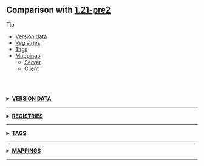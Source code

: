 ## Comparison with [1.21-pre2](https://github.com/PixiGeko/Minecraft-generated-data/tree/1.21-pre2)

> [!TIP]
> - [Version data](#version-data)
> - [Registries](#registries)
> - [Tags](#tags)
> - [Mappings](#mappings)
>   - [Server](#server-mappings)
>   - [Client](#client-mappings)

<br/><br/>
<details><summary><b><ins>VERSION DATA</ins></b><a name="version-data"></a></summary>
<br/>
<table><tr><th></th><th align="left">1.21-pre2</th><th>1.21-pre3</th></tr><tr><td>DataPack version</td><td><pre>47</pre></td><td><pre>48</pre></td></tr><tr><td>World version</td><td><pre>3949</pre></td><td><pre>3950</pre></td></tr><tr><td>Protocol version</td><td><pre>1073742024</pre></td><td><pre>1073742025</pre></td></tr></table>
</details>
<hr/>
<details><summary><b><ins>REGISTRIES</ins></b><a name="registries"></a></summary>
<br/>
<details>
<summary>
enchantment_entity_effect_type
</summary>

```diff
- minecraft:replace_disc
+ minecraft:replace_disk
```

</details>
<details>
<summary>
enchantment_location_based_effect_type
</summary>

```diff
- minecraft:replace_disc
+ minecraft:replace_disk
```

</details>
</details>
<hr/>
<details><summary><b><ins>TAGS</ins></b><a name="tags"></a></summary>
<br/>
<details>
<summary>
universal_tags/enchantment_entity_effect_type.json
</summary>

```diff
- minecraft:replace_disc
+ minecraft:replace_disk
```

</details>
<details>
<summary>
universal_tags/enchantment_location_based_effect_type.json
</summary>

```diff
- minecraft:replace_disc
+ minecraft:replace_disk
```

</details>
</details>
<hr/>
<details><summary><b><ins>MAPPINGS</ins></b><a name="mappings"></a></summary>
<br/>
<h2>Server<a name="server-mappings"></a></h2>
<details>
<summary>
Changes
</summary>

```
XXX.gametest.framework.GameTestHelper +1M
```
```
XXX.minecraft.util.CommonColors +2P
```
```
XXX.entity.decoration.ItemFrame +1M -1M
```
```
XXX.entity.projectile.ThrownEnderpearl +1M
```
```
XXX.world.item.LeadItem +3M -1M
```
```
XXX.world.item.TridentItem +1M
```
```
XXX.saveddata.maps.MapItemSavedData +1M | +1P
```

</details>
<details>
<summary>
net.minecraft.gametest.framework.GameTestHelper
</summary>

```diff
- void assertEntityPosition(Entity,AABB,String)
```

</details>
<details>
<summary>
net.minecraft.world.entity.decoration.ItemFrame
</summary>

```diff
+ MapId getFramedMapId()
- MapId getFramedMapId(ItemStack)
```

</details>
<details>
<summary>
net.minecraft.world.entity.projectile.ThrownEnderpearl
</summary>

```diff
- void onInsideBlock(BlockState)
```

</details>
<details>
<summary>
net.minecraft.world.item.LeadItem
</summary>

```diff
+ boolean lambda$bindPlayerMobs$0(Player,Entity)
- boolean lambda$bindPlayerMobs$0(Player,Leashable)
- boolean lambda$leashableInArea$1(Predicate,Entity)
- List leashableInArea(Level,BlockPos,Predicate)
```

</details>
<details>
<summary>
net.minecraft.world.item.TridentItem
</summary>

```diff
- boolean isTooDamagedToUse(ItemStack)
```

</details>
<details>
<summary>
net.minecraft.world.level.saveddata.maps.MapItemSavedData
</summary>

```diff
- String getFrameKey(int)
```

</details>
<h2>Client<a name="client-mappings"></a></h2>
<details>
<summary>
Classes
</summary>

```diff
+ XXX.enchantment.effects.ReplaceDisc
- XXX.enchantment.effects.ReplaceDisk
```

</details>
<details>
<summary>
Changes
</summary>

```
net.minecraft.SharedConstants +1P
```
```
XXX.gametest.framework.GameTestHelper +1M
```
```
XXX.server.level.ServerEntity +4P -4P
```
```
XXX.world.entity.Leashable +2M | +2P
```
```
XXX.ai.attributes.AttributeInstance +1M
```
```
XXX.entity.decoration.LeashFenceKnotEntity +1M
```
```
XXX.entity.player.Player +1M
```
```
XXX.entity.vehicle.Boat +1M
```

</details>
<details>
<summary>
net.minecraft.gametest.framework.GameTestHelper
</summary>

```diff
- void assertEntityPosition(Entity,AABB,String)
```

</details>
<details>
<summary>
net.minecraft.world.entity.Leashable
</summary>

```diff
- void elasticRangeLeashBehaviour(Entity,float)
- void legacyElasticRangeLeashBehaviour(Entity,Entity,float)
```

</details>
<details>
<summary>
net.minecraft.world.entity.ai.attributes.AttributeInstance
</summary>

```diff
- void addOrReplacePermanentModifier(AttributeModifier)
```

</details>
<details>
<summary>
net.minecraft.world.entity.decoration.LeashFenceKnotEntity
</summary>

```diff
- boolean lambda$interact$0(Player,Leashable)
```

</details>
<details>
<summary>
net.minecraft.world.entity.player.Player
</summary>

```diff
- boolean isIgnoringFallDamageFromCurrentImpulse()
```

</details>
<details>
<summary>
net.minecraft.world.entity.vehicle.Boat
</summary>

```diff
- void elasticRangeLeashBehaviour(Entity,float)
```

</details>
</details>
<hr/>